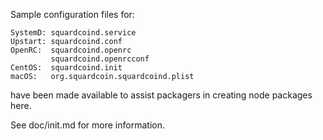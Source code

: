 Sample configuration files for:
```
SystemD: squardcoind.service
Upstart: squardcoind.conf
OpenRC:  squardcoind.openrc
         squardcoind.openrcconf
CentOS:  squardcoind.init
macOS:   org.squardcoin.squardcoind.plist
```
have been made available to assist packagers in creating node packages here.

See doc/init.md for more information.
